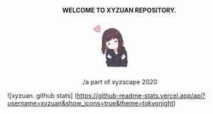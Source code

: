 <p align="center"><strong>WELCOME TO XYZUAN REPOSITORY.</strong></p>
<p align="center"><img width="140" src="https://github.com/xyzuan/xyzuan/raw/master/onichan.gif"></p>
<p align="center">./a part of xyzscape 2020</p>

![xyzuan. github stats]
(https://github-readme-stats.vercel.app/api?username=xyzuan&show_icons=true&theme=tokyonight)

